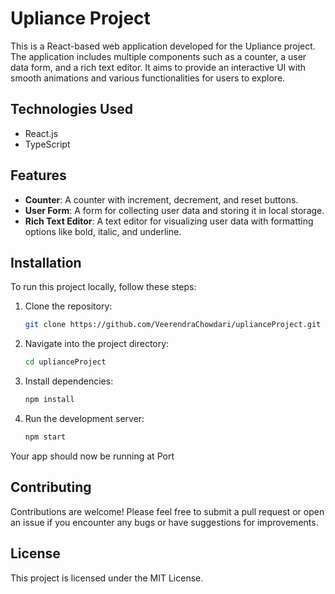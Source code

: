 # Upliance Project

This is a React-based web application developed for the Upliance project. The application includes multiple components such as a counter, a user data form, and a rich text editor. It aims to provide an interactive UI with smooth animations and various functionalities for users to explore.

## Technologies Used
- React.js
- TypeScript


## Features
- **Counter**: A counter with increment, decrement, and reset buttons.
- **User Form**: A form for collecting user data and storing it in local storage.
- **Rich Text Editor**: A text editor for visualizing user data with formatting options like bold, italic, and underline.

## Installation
To run this project locally, follow these steps:

1. Clone the repository:
   ```bash
   git clone https://github.com/VeerendraChowdari/uplianceProject.git
   ```

2. Navigate into the project directory:
   ```bash
   cd uplianceProject
   ```

3. Install dependencies:
   ```bash
   npm install
   ```

4. Run the development server:
   ```bash
   npm start
   ```

Your app should now be running at Port

## Contributing
Contributions are welcome! Please feel free to submit a pull request or open an issue if you encounter any bugs or have suggestions for improvements.

## License
This project is licensed under the MIT License.
